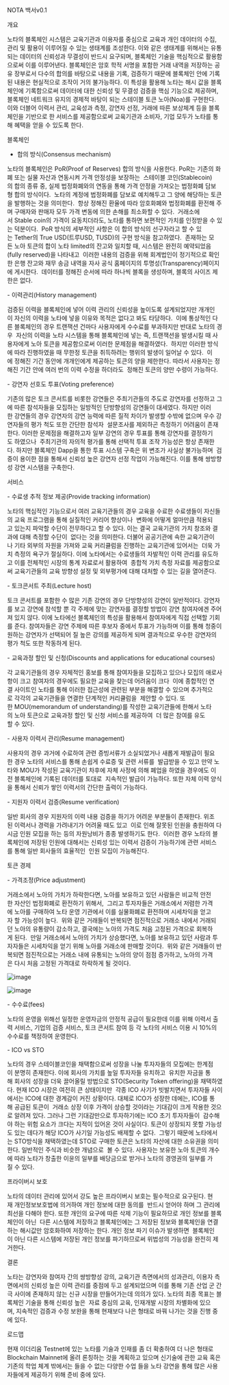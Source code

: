 NOTA 백서v0.1


개요

노타의 블록체인 시스템은 교육기관과 이용자를 중심으로 교육과 개인 데이터의 수집, 관리 및 활용이 이루어질 수 있는 생태계를 조성한다. 
이와 같은 생태계를 위해서는 유통되는 데이터의 신뢰성과 무결성이 반드시 요구되며, 블록체인 기술을 핵심적으로 활용함으로써 이를 이루어낸다. 
블록체인은 암호 학적 서명을 포함한 거래 내역을 저장하는 공유 장부로서 다수의 합의를 바탕으로 내용을 기록, 검증하기 때문에 
블록체인 안에 기록된 내용은 현실적으로 조작이 거의 불가능하다. 이 특성을 활용해 노타는 해시 값을 블록체인에 기록함으로써 
데이터에 대한 신뢰성 및 무결성 검증을 핵심 기능으로 제공하며, 블록체인 네트워크 유지의 경제적 바탕이 되는 스테이블 토큰 노아(Noa)를 구현한다. 
이와 더블어 이력서 관리, 교육성과 측정, 강연자 선정, 거래에 따른 보상체계 등을 블록체인을 기반으로 한 서비스를 제공함으로써 
교육기관과 소비자, 기업 모두가 노타를 통해 혜택을 얻을 수 있도록 한다.



블록체인

- 합의 방식(Consensus mechanism)

노타의 블록체인은 PoR(Proof of Reserves) 합의 방식을 사용한다. PoR는 기존의 화폐 또는 실물 자산과 연동시켜 가격 안정성을 보장하는 
스테이블 코인(Stablecoin)의 합의 종류 중, 실제 법정화폐와의 연동을 통해 가격 안정을 가져오는 법정화폐 담보형 합의 방식이다. 
노타의 계정에 법정화폐를 담보로 예치해두고 그 양에 해당하는 토큰을 발행하는 것을 의미한다. 
항상 정해진 환율에 따라 암호화폐와 법정화폐를 환전해 주며 구매자와 판매자 모두 가격 변동에 의한 손해를 최소화할 수 있다. 
거래소에서 Stable coin의 가격이 요동치더라도, 노타를 통하면 보편적인 가치를 인정받을 수 있는 덕분이다. 
PoR 방식의 세부적인 사항은 이 합의 방식의 선구자라고 할 수 있는 Tether의 True USD(트루USD, TUSD)의 구현 방식을 참고하였다. 
존재하는 모든 노아 토큰의 합이 노타 limited의 잔고와 일치할 때, 시스템은 완전히 예약되었음(fully reserved)을 나타내고 
이러한 내용의 검증을 위해 회계법인이 정기적으로 확인한 은행 잔고와 재무 송금 내역을 자사 공식 홈페이지의 투명성(Transparency)페이지에 게시한다. 
데이터를 정해진 순서에 따라 하나씩 블록을 생성하며, 블록의 사이즈 제한은 없다.

- 이력관리(History management)

검증된 이력을 블록체인에 넣어 이력 관리의 신뢰성을 높이도록 설계되었지만 개개인이 자신의 이력을 노타에 넣을 이유와 목적은 없다고 봐도 타당하다. 
이에 통상적인 다른 블록체인의 경우 트랜잭션 건마다 사용자에게 수수료를 부과하지만 반대로 노타의 경우 
자신의 이력을 노타 시스템을 통해 블록체인에 넣는 즉, 트랜잭션을 발생시킬 때 사용자에게 노아 토큰을 제공함으로써 이러한 문제점을 해결하였다. 
하지만 이러한 방식에 따라 진행하였을 때 무한정 토큰을 취득하려는 행위의 발생이 일어날 수 있다. 
이에 정해진 기간 동안에 개개인에게 제공하는 토큰의 양을 제한한다. 따라서 사용자는 정해진 기간 안에 여러 번의 이력 수정을 하더라도 
정해진 토큰의 양만 수령이 가능하다.

- 강연자 선호도 투표(Voting preference)

기존의 많은 토크 콘서트를 비롯한 강연들은 주최기관들의 주도로 강연자를 선정하고 그에 따른 참석자들을 모집하는 일방적인 단방향성의 강연들이 대세였다.
하지만 이러한 강연들의 경우 강연자의 강연 능력에 따른 질적 차이가 발생할 수밖에 없으며 우수 강연자들의 평가 척도 또한 간단한 참석자 
설문조사를 제외하곤 측정하기 어려움이 존재한다. 이러한 문제점을 해결하고자 일부 강연의 경우 투표를 통해 강연자를 결정하기도 하였으나 
주최기관의 자의적 평가를 통해 선택적 투표 조작 가능성은 항상 존재한다. 하지만 블록체인 Dapp을 통한 투표 시스템 구축은 위 변조가 사실상 불가능하며 
검증이 용이한 점을 통해서 신뢰성 높은 강연자 선정 작업이 가능해진다. 이를 통해 쌍방향성 강연 시스템을 구축한다.


서비스

- 수료생 추적 정보 제공(Provide tracking information)

노타의 핵심적인 기능으로서 여러 교육기관들의 경우 교육을 수료한 수료생들이 자신들의 교육 프로그램을 통해 실질적인 커리어 향상이나 
변화에 어떻게 얼마만큼 적용되고 있는지 파악할 수단이 전무하다고 할 수 있다. 이는 결국 교육기관의 가치 창조와 결과에 대해 측정할 수단이 
없다는 것을 의미한다. 더불어 공공기관에 속한 교육기관이나 기타 외부의 자원을 가져와 교육 커리큘럼을 진행하는 교육기관에 있어서는 
더욱 가치 측정의 욕구가 절실하다. 이에 노타에서는 수료생들의 자발적인 이력 관리를 유도하고 이를 전체적인 시장의 통계 자료로서 활용하여 
종합적 가치 측정 자료를 제공함으로써 교육기관들의 교육 방향성 설정 및 외부평가에 대해 대처할 수 있는 길을 열어준다.

- 토크콘서트 주최(Lecture host)

토크 콘서트를 포함한 수 많은 기존 강연의 경우 단방향성의 강연이 일반적이다. 강연자를 보고 강연에 참석할 뿐 각 주제에 맞는 강연자를 
결정할 방법이 강연 참여자에겐 주어져 있지 않다. 이에 노타에선 블록체인의 특성을 활용해서 참여자에게 직접 선택할 기회를 준다. 
참여자들은 강연 주제에 따른 후보자 중에서 투표가 가능하며 이를 통해 청중이 원하는 강연자가 선택되어 질 높은 강의를 제공하게 되며 
결과적으로 우수한 강연자의 평가 척도 또한 작동하게 된다.

- 교육과정 할인 및 신청(Discounts and applications for educational courses)

각 교육기관들의 경우 자체적인 홍보를 통해 참여자들을 모집하고 있으나 모집의 애로사항이 크고 참여자의 경우에도 필요한 교육을 찾는데 어려움이 크다 
이에 종합적인 연결 사이트인 노타를 통해 이러한 접근성에 관련된 부분을 해결할 수 있으며 추가적으로 각각의 교육기관들을 연결한 단계적인 커리큘럼을 
제안할 수 있다. 또한 MOU(memorandum of understanding)를 작성한 교육기관들에 한해서 노타의 노아 토큰으로 교육과정 할인 및 신청 서비스를 제공하여 
더 많은 참여를 유도할 수 있다.

- 사용자 이력서 관리(Resume management)

사용자의 경우 과거에 수료하여 관련 증빙서류가 소실되었거나 새롭게 재발급이 필요한 경우 노타의 서비스를 통해 손쉽게 수료증 및 관련 서류를 
발급받을 수 있고 만약 노타와 MOU가 작성된 교육기관이 차후에 자체 사정에 의해 폐업을 하였을 경우에도 이전 블록체인에 기록된 데이터를 토대로 
지속적인 발급이 가능하다. 또한 자체 이력 양식을 통해서 신뢰가 쌓인 이력서의 간단한 출력이 가능하다.

- 지원자 이력서 검증(Resume verification)

일반 회사의 경우 지원자의 이력 내용 검증을 하기가 어려운 부분들이 존재한다. 위조된 이력서나 경력을 가려내기가 어려울 때도 있고 
이로 인해 잘못된 인원을 충원하여 다시금 인원 모집을 하는 등의 자원낭비가 종종 발생하기도 한다. 
이러한 경우 노타의 블록체인에 저장된 인원에 대해서는 신뢰성 있는 이력서 검증이 가능하기에 관련 서비스를 통해 일반 회사들의 효율적인 
인원 모집이 가능해진다.
 
 
토큰 경제

- 가격조정(Price adjustment)

거래소에서 노아의 가치가 하락한다면, 노아를 보유하고 있던 사람들은 비교적 안전한 자산인 법정화폐로 환전하기 위해서, 
그리고 투자자들은 거래소에서 저렴한 가격에 노아를 구매하여 노타 운영 기관에서 이를 실물화폐로 환전하며 시세차익을 얻고자 할 가능성이 높다. 
위와 같은 거래들이 반복되면 점진적으로 거래소 내에서 거래되던 노아의 유통량이 감소하고, 결국에는 노아의 가격도 처음 고정된 가격으로 회복하게 된다. 
만일 거래소에서 노아의 가치가 상승했다면, 노아를 보유하고 있던 사람과 투자자들은 시세차익을 얻기 위해 노아를 거래소에 판매할 것이다. 
위와 같은 거래들이 반복되면 점진적으로는 거래소 내에 유통되는 노아의 양이 점점 증가하고, 노아의 가격은 다시 처음 고정된 가격대로 하락하게 될 것이다.

![image](https://user-images.githubusercontent.com/46808557/65584372-c34d1d00-dfbb-11e9-9ffe-fcdd0d1b0383.png)

![image](https://user-images.githubusercontent.com/46808557/65584430-d3fd9300-dfbb-11e9-8726-64b187258156.png)

- 수수료(fees)

노타의 운영을 위해선 일정한 운영자금의 안정적 공급이 필요한데 이를 위해 이력서 출력 서비스, 기업의 검증 서비스, 토크 콘서트 참여 등 
각 노타의 서비스 이용 시 10%의 수수료를 책정하여 운영한다.

- ICO vs STO

노타의 경우 스테이블코인을 채택함으로써 성장을 나눌 투자자들의 모집에는 한계점이 분명히 존재한다. 이에 회사의 가치를 높일 투자자들 유치하고 
유치한 자금을 통해 회사의 성장을 더욱 끌어올릴 방법으로 STO(Security Token offering)을 채택하였다. 현재 ICO 시장은 여전히 큰 상태이지만 
각종 ICO 사기가 빗발치면서 투자자들 사이에서는 ICO에 대한 경계감이 커진 상황이다. 대체로 ICO가 성장한 데에는, ICO를 통해 공급된 토큰이 
거래소 상장 이후 가격이 상승할 것이라는 기대감이 크게 작용한 것으로 알려져 있다. 그러나 그런 기대감만으로 투자하기에는 ICO 초기 투자자들이 
감수해야 하는 위험 요소가 크다는 지적이 있어온 것이 사실이다. 토큰이 상장되지 못할 가능성도 있는 데다가 해당 ICO가 사기일 가능성도 배제할 수 없다. 
그렇기 때문에 노타에서는 STO방식을 채택하였는데 STO로 구매한 토큰은 노타의 자산에 대한 소유권을 의미한다. 일반적인 주식과 비슷한 개념으로 
볼 수 있다. 사용자는 보유한 노아 토큰의 개수에 따라 노타가 창출한 이윤의 일부를 배당금으로 받거나 노타의 경영권의 일부를 가질 수 있다.


프라이버시 보호

노타의 데이터 관리에 있어서 강도 높은 프라이버시 보호는 필수적으로 요구된다. 현재 개인정보보호법에 의거하여 개인 정보에 대한 동의를 
반드시 얻어야 하며 그 관리에 최선을 다해야 한다. 또한 개인의 요구에 따른 삭제 기능이 필요하므로 개인 정보를 블록체인이 아닌 
다른 시스템에 저장하고 블록체인에는 그 저장된 정보와 블록체인을 연결하는 해시값만 암호화하여 저장하는 한다. 개인 정보 파기 이슈가 발생하면 
블록체인이 아닌 다른 시스템에 저장된 개인 정보를 파기하므로써 위법성의 가능성을 완전히 제거한다.


결론

노타는 강연자와 참여자 간의 쌍방향성 강의, 교육기관 측면에서의 성과관리, 이용자 측면에서의 신뢰성 높은 이력 관리를 중점에 두고 설계되었으며 
이를 통해 기존 산업 군 간극 사이에 존재하지 않는 신규 시장을 만들어가는데 의의가 있다. 노타의 최종 목표는 블록체인 기술을 통해 신뢰성 높은 
자료 중심의 교육, 인재개발 시장의 차별화에 있으며, 지속적인 검증과 수정 보완을 통해 현재보다 나은 형태로 바꿔 나가는 것을 진행 중에 있다.

로드맵

현재 이더리움 Testnet에 있는 노타를 기술과 인재를 좀 더 확충하여 더 나은 형태로 Blockchain Mainnet에 올려 론칭하는 것을 계획하고 있으며 
신기술에 관한 교육 혹은 기존의 학업 체계 밖에서는 들을 수 없는 다양한 수업 들을 노타 강연을 통해 많은 사용자들에게 제공하기 위해 준비 중에 있다.

